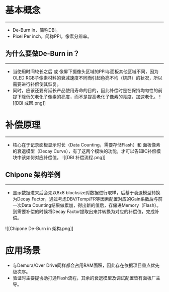 # 基本概念
---
- De-Burn in，简称DBI。
- Pixel Per inch，简称PPI，像素分辨率。
## 为什么要做De-Burn in？
---
- 当使用时间较长之后 或 像屏下摄像头区域的PPI与面板其他区域不同，因为OLED RGB子像素材料的衰减速度不同而引起色亮不均（烧屏）的状况，所以需要进行补偿使其恢复。
- 同时，应该还要有延长产品使用寿命的目的，因此补偿时是在保持均匀性的前提下降低欠老化子像素的亮度，而不是提高老化子像素的亮度，加速老化。
![[DBI 成因.png]]


# 补偿原理
---
- 核心在于记录面板显示时长（Data Counting，需要存储Flash）和 面板像素的衰退模型（Decay Curve），有了这两个模块的功能，才可以告知IC补偿模块中该如何对应补偿值。
![[DBI 补偿流程.png]]
## Chipone 架构举例
---
- 显示数据进来后会先以8x8 blocksize对数据进行取样，后基于衰退模型转换为Decay Factor，通过考虑DBV/Temp/FR等因素配置对应的Gain系数后与前一次Data Counting结果做累加，得出新的值后，存储进Memory（Flash）。到需要补偿的时候将Decay Factor提取出来并转换为对应的补偿值，完成补偿。

![[Chipone De-Burn in 架构.png]]


# 应用场景

- 与Demura/Over Drive同样都会占用RAM面积，因此存在依据项目重点优先级次序。
- 验证时主要提协助打通Flash流程，其余的衰退模型及调试配置皆有面板厂主导。
